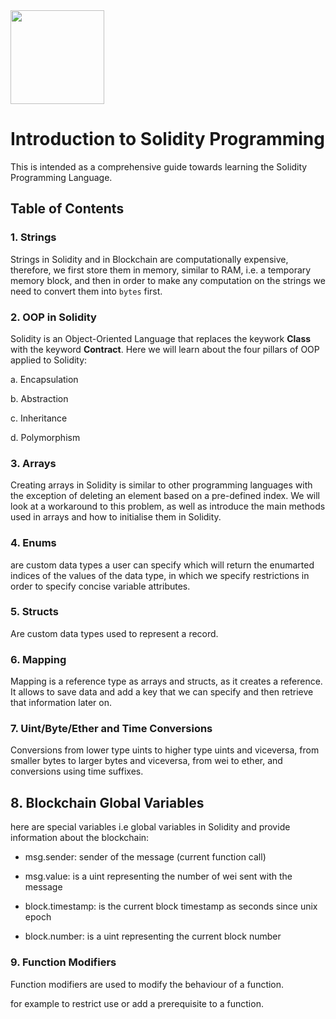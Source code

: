 <img src="https://res.cloudinary.com/practicaldev/image/fetch/s--Rxmub8vz--/c_imagga_scale,f_auto,fl_progressive,h_420,q_auto,w_1000/https://dev-to-uploads.s3.amazonaws.com/uploads/articles/5jd65usaioipnkv5xs5a.png" width="150px" />

# Introduction to Solidity Programming

This is intended as a comprehensive guide towards learning the Solidity Programming Language.

## Table of Contents

### 1. Strings

Strings in Solidity and in Blockchain are computationally expensive, therefore, we first store them in memory, similar to RAM, i.e. a temporary memory block, and then in order to make any computation on the strings we need to convert them into `bytes` first.

### 2. OOP in Solidity

Solidity is an Object-Oriented Language that replaces the keywork **Class** with the keyword **Contract**. Here we will learn about the four pillars of OOP applied to Solidity:

a. Encapsulation

b. Abstraction

c. Inheritance

d. Polymorphism

### 3. Arrays

Creating arrays in Solidity is similar to other programming languages with the exception of deleting an element based on a pre-defined index. We will look at a workaround to this problem, as well as introduce the main methods used in arrays and how to initialise them in Solidity.


### 4. Enums

are custom data types a user can specify which will return the enumarted indices of the values of the data type, in which we specify restrictions in order to specify concise variable attributes.

### 5. Structs

Are custom data types used to represent a record.

### 6. Mapping

Mapping is a reference type as arrays and structs, as it creates a reference.
It allows to save data and add a key that we can specify and then retrieve that information later on.

### 7. Uint/Byte/Ether and Time Conversions

Conversions from lower type uints to higher type uints and viceversa, from smaller bytes to larger bytes and viceversa, from wei to ether, and conversions using time suffixes.

## 8. Blockchain Global Variables

here are special variables i.e global variables in Solidity and provide 
information about the blockchain:

- msg.sender: sender of the message (current function call)

- msg.value: is a uint representing the number of wei sent with the message

- block.timestamp: is the current block timestamp as seconds since unix epoch

- block.number: is a uint representing the current block number

### 9. Function Modifiers

Function modifiers are used to modify the behaviour of a function.

for example to restrict use or add a prerequisite to a function.
